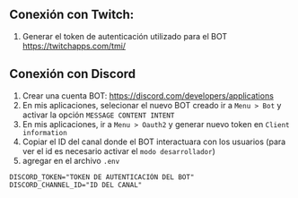 ## Conexión con Twitch:
1. Generar el token de autenticación utilizado para el BOT
https://twitchapps.com/tmi/


## Conexión con Discord
1. Crear una cuenta BOT:
https://discord.com/developers/applications
2. En mis aplicaciones, selecionar el nuevo BOT creado ir a `Menu > Bot` y activar la opción `MESSAGE CONTENT INTENT`
3. En mis aplicaciones, ir a `Menu > Oauth2` y generar nuevo token en `Client information`
4. Copiar el ID del canal donde el BOT interactuara con los usuarios (para ver el id es necesario activar el `modo desarrollador`)
5. agregar en el archivo `.env`
```env
DISCORD_TOKEN="TOKEN DE AUTENTICACIÓN DEL BOT"
DISCORD_CHANNEL_ID="ID DEL CANAL"
```
